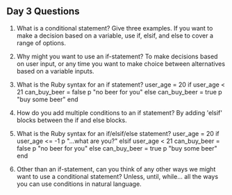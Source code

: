 ## Day 3 Questions

1. What is a conditional statement? Give three examples.
If you want to make a decision based on a variable, use if, elsif, and else to cover a range of options.
1. Why might you want to use an if-statement?
To make decisions based on user input, or any time you want to make choice between alternatives based on a variable inputs.
1. What is the Ruby syntax for an if statement?
user_age = 20
if user_age < 21
  can_buy_beer = false
  p "no beer for you"
else
  can_buy_beer = true
  p "buy some beer"
end
1. How do you add multiple conditions to an if statement?
By adding 'elsif' blocks between the if and else blocks.


1. What is the Ruby syntax for an if/elsif/else statement?
user_age = 20
if user_age <= -1
  p "...what are you?"
elsif user_age < 21
  can_buy_beer = false
  p "no beer for you"
else
  can_buy_beer = true
  p "buy some beer"
end

1. Other than an if-statement, can you think of any other ways we might want to use a conditional statement?
Unless, until, while... all the ways you can use conditions in natural language.

